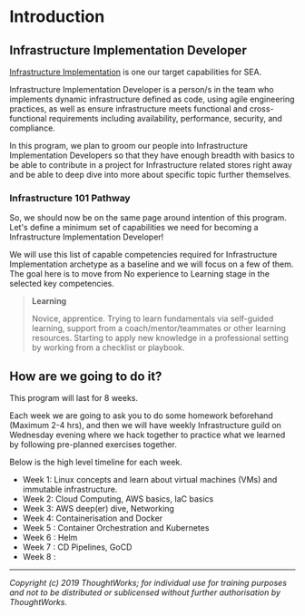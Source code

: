 # Introduction

## Infrastructure Implementation Developer

[Infrastructure Implementation](https://capable.herokuapp.com/archetypes/infrastructure-implementation) is one our target capabilities for SEA. 

Infrastructure Implementation Developer is a person/s in the team who implements dynamic infrastructure defined as code, using agile engineering practices, as well as ensure infrastructure meets functional and cross-functional requirements including availability, performance, security, and compliance. 

In this program, we plan to groom our people into Infrastructure Implementation Developers so that they have enough breadth with basics to be able to contribute in a project for Infrastructure related stores right away and be able to deep dive into more about specific topic further themselves.

### Infrastructure 101 Pathway

So, we should now be on the same page around intention of this program. Let's define a minimum set of capabilities we need for becoming a Infrastructure Implementation Developer!

We will use this list of capable competencies required for Infrastructure Implementation archetype as a baseline and we will focus on a few of them.
The goal here is to move from No experience to Learning stage in the selected key competencies.

> **Learning**
>
> Novice, apprentice. Trying to learn fundamentals via self-guided learning, support from a coach/mentor/teammates or other learning resources. Starting to apply new knowledge in a professional setting by working from a checklist or playbook.

## How are we going to do it?

This program will last for 8 weeks. 

Each week we are going to ask you to do some homework beforehand (Maximum 2-4 hrs), and then we will have weekly Infrastructure guild on Wednesday evening where we hack together to practice what we learned by following pre-planned exercises together.

Below is the high level timeline for each week.

* Week 1:  Linux concepts and learn about virtual machines (VMs) and immutable infrastructure.
* Week 2: Cloud Computing, AWS basics, IaC basics
* Week 3: AWS deep(er) dive, Networking
* Week 4: Containerisation and Docker
* Week 5 : Container Orchestration and Kubernetes
* Week 6 : Helm
* Week 7 : CD Pipelines, GoCD
* Week 8 : 

---

*Copyright (c) 2019 ThoughtWorks; for individual use for training purposes and not to be distributed or sublicensed without further authorisation by ThoughtWorks.*

